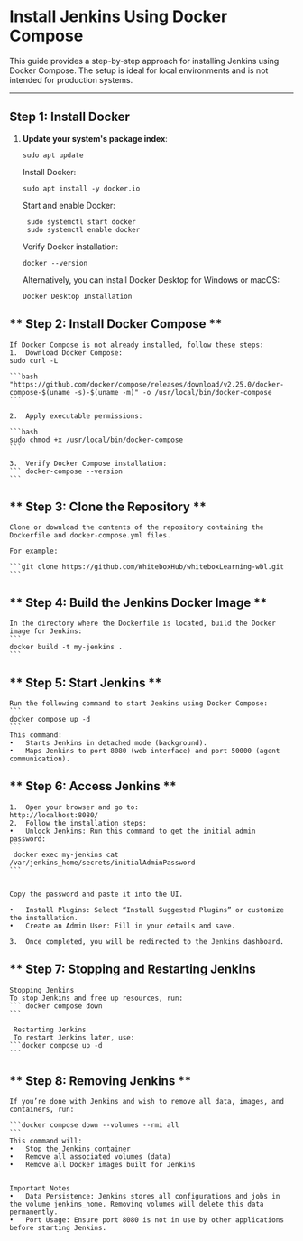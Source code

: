 <!-- # Install Jenkins using Docker Compose

This repository contains a Docker Compose configuration for a quick installation of Jenkins. This setup is not intended for production systems.

Credits: This approach is mostly based on the [offical instructions](https://www.jenkins.io/doc/book/installing/docker/) but takes advantage of Docker Compose (by using a `docker-compose.yml` file) to reduce the number of steps needed to get Jenkins up and running.

# Docker Installation

## Step 1

Install Docker locally (probably using Docker Desktop is the easiest approach).

## Step 2

Clone this repository or download it's contents. 

## Step 2

Open a terminal window in the same directory where the `Dockerfile` from this repository is located. Build the Jenkins Docker image:

```
docker build -t my-jenkins .
```

## Step 3

Start Jenkins:

```
docker compose up -d
```

## Step 4

Open Jenkins by going to: [http://localhost:8080/](http://localhost:8080/) and finish the installation process.

## Step 5

If you wish to stop Jenkins and get back to it later, run:

```
docker compose down
```

If you wish to start Jenkins again later, just run the same comand from Step 3.


# Removing Jenkins

Once you are done playing with Jenkins maybe it is time to clean things up.

Run the following comand to terminate Jenkins and to remove all volumes and images used:

```
docker compose down --volumes --rmi all 
``` -->


# Install Jenkins Using Docker Compose

This guide provides a step-by-step approach for installing Jenkins using Docker Compose. The setup is ideal for local environments and is not intended for production systems.

---

## **Step 1: Install Docker**

1. **Update your system's package index**:
   ```
   sudo apt update
    ```

    Install Docker:
    ```
   sudo apt install -y docker.io
   ```

   Start and enable Docker:
   ```
    sudo systemctl start docker
    sudo systemctl enable docker
    ``` 

    Verify Docker installation:
    ```
    docker --version
    ```

    Alternatively, you can install Docker Desktop for Windows or macOS:
    ```
   	Docker Desktop Installation
    ```
## ** Step 2:  Install Docker Compose **

    If Docker Compose is not already installed, follow these steps:
	1.	Download Docker Compose:
    sudo curl -L 

    ```bash
    "https://github.com/docker/compose/releases/download/v2.25.0/docker-compose-$(uname -s)-$(uname -m)" -o /usr/local/bin/docker-compose
    ```

	2.	Apply executable permissions:

    ```bash
    sudo chmod +x /usr/local/bin/docker-compose
    ```

    3.	Verify Docker Compose installation:
    ``` docker-compose --version
    ```

## ** Step 3: Clone the Repository **

    Clone or download the contents of the repository containing the Dockerfile and docker-compose.yml files.

    For example:

    ```git clone https://github.com/WhiteboxHub/whiteboxLearning-wbl.git 
    ```

 ## ** Step 4: Build the Jenkins Docker Image **

    In the directory where the Dockerfile is located, build the Docker image for Jenkins:
    ```
    docker build -t my-jenkins .
    ```
 ## ** Step 5: Start Jenkins **

    Run the following command to start Jenkins using Docker Compose:
    ``` 
    docker compose up -d
    ```
    This command:
	•	Starts Jenkins in detached mode (background).
	•	Maps Jenkins to port 8080 (web interface) and port 50000 (agent communication).


 ## ** Step 6: Access Jenkins **
	1.	Open your browser and go to:
    http://localhost:8080/
	2.	Follow the installation steps:
	•	Unlock Jenkins: Run this command to get the initial admin password:
    ``` 
     docker exec my-jenkins cat /var/jenkins_home/secrets/initialAdminPassword
    ```


    Copy the password and paste it into the UI.

	•	Install Plugins: Select “Install Suggested Plugins” or customize the installation.
	•	Create an Admin User: Fill in your details and save.

	3.	Once completed, you will be redirected to the Jenkins dashboard.


 ## ** Step 7: Stopping and Restarting Jenkins

    Stopping Jenkins
    To stop Jenkins and free up resources, run:
    ``` docker compose down
    ```

     Restarting Jenkins
     To restart Jenkins later, use:
    ```docker compose up -d
    ```
            
## ** Step 8: Removing Jenkins **

    If you’re done with Jenkins and wish to remove all data, images, and containers, run:

    ```docker compose down --volumes --rmi all
    ```
    This command will:
	•	Stop the Jenkins container
	•	Remove all associated volumes (data)
	•	Remove all Docker images built for Jenkins


    Important Notes
	•	Data Persistence: Jenkins stores all configurations and jobs in the volume jenkins_home. Removing volumes will delete this data permanently.
	•	Port Usage: Ensure port 8080 is not in use by other applications before starting Jenkins.






